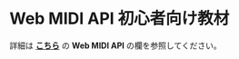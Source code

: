 # Web MIDI API 初心者向け教材

詳細は **[こちら](https://github.com/ryoyakawai/WebMusicDevelopersJP/tree/master/codeLabs)** の **Web MIDI API** の欄を参照してください。



